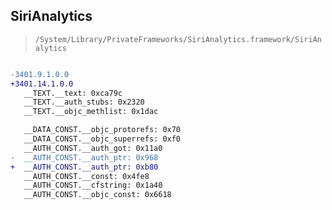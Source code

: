 ## SiriAnalytics

> `/System/Library/PrivateFrameworks/SiriAnalytics.framework/SiriAnalytics`

```diff

-3401.9.1.0.0
+3401.14.1.0.0
   __TEXT.__text: 0xca79c
   __TEXT.__auth_stubs: 0x2320
   __TEXT.__objc_methlist: 0x1dac

   __DATA_CONST.__objc_protorefs: 0x70
   __DATA_CONST.__objc_superrefs: 0xf0
   __AUTH_CONST.__auth_got: 0x11a0
-  __AUTH_CONST.__auth_ptr: 0x968
+  __AUTH_CONST.__auth_ptr: 0xb80
   __AUTH_CONST.__const: 0x4fe8
   __AUTH_CONST.__cfstring: 0x1a40
   __AUTH_CONST.__objc_const: 0x6618

```
